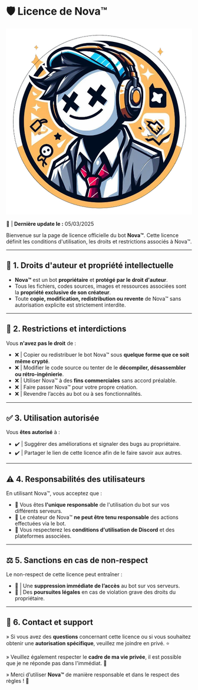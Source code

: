 # 🛡️ Licence de Nova™

![Nova™ Logo](https://raw.githubusercontent.com/CroixMiroir16/Licence/main/Nova.jpg) 

📜 | **Dernière update le :** 05/03/2025

Bienvenue sur la page de licence officielle du bot **Nova™**. Cette licence définit les conditions d'utilisation, les droits et restrictions associés à Nova™.

---

## 📌 1. Droits d'auteur et propriété intellectuelle

- **Nova™** est un bot **propriétaire** et **protégé par le droit d'auteur**.
- Tous les fichiers, codes sources, images et ressources associées sont la **propriété exclusive de son créateur**.
- Toute **copie, modification, redistribution ou revente** de Nova™ sans autorisation explicite est strictement interdite.

---

## 🚫 2. Restrictions et interdictions

Vous **n'avez pas le droit** de :

- ❌ | Copier ou redistribuer le bot Nova™ sous **quelque forme que ce soit même crypté**.
- ❌ | Modifier le code source ou tenter de le **décompiler, désassembler ou rétro-ingénierie**.
- ❌ | Utiliser Nova™ à des **fins commerciales** sans accord préalable.
- ❌ | Faire passer Nova™ pour votre propre création.
- ❌ | Revendre l’accès au bot ou à ses fonctionnalités.

---

## ✅ 3. Utilisation autorisée

Vous **êtes autorisé** à :

- ✔️ | Suggérer des améliorations et signaler des bugs au propriétaire.
- ✔️ | Partager le lien de cette licence afin de le faire savoir aux autres.

---

## ⚠️ 4. Responsabilités des utilisateurs

En utilisant Nova™, vous acceptez que :

- 🔹 Vous êtes **l'unique responsable** de l'utilisation du bot sur vos différents serveurs.
- 🔹 Le créateur de Nova™ **ne peut être tenu responsable** des actions effectuées via le bot.
- 🔹 Vous respecterez les **conditions d'utilisation de Discord** et des plateformes associées.

---

## ⚖️ 5. Sanctions en cas de non-respect

Le non-respect de cette licence peut entraîner :

- 🔴 | Une **suppression immédiate de l’accès** au bot sur vos serveurs.
- 🔴 | Des **poursuites légales** en cas de violation grave des droits du propriétaire.

---

## 📩 6. Contact et support

» Si vous avez des **questions** concernant cette licence ou si vous souhaitez obtenir une **autorisation spécifique**, veuillez me joindre en privé. ⭐

» Veuillez également respecter le **cadre de ma vie privée**, il est possible que je ne réponde pas dans l'immédiat. 💖

» Merci d’utiliser **Nova™** de manière responsable et dans le respect des règles ! 🚀
